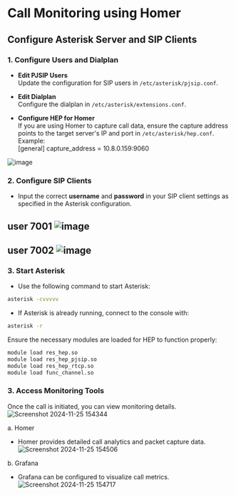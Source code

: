 # **Call Monitoring using Homer**

## **Configure Asterisk Server and SIP Clients**

### **1. Configure Users and Dialplan**
- **Edit PJSIP Users**  
  Update the configuration for SIP users in `/etc/asterisk/pjsip.conf`.

- **Edit Dialplan**  
  Configure the dialplan in `/etc/asterisk/extensions.conf`.

- **Configure HEP for Homer**  
  If you are using Homer to capture call data, ensure the capture address points to the target server's IP and port in `/etc/asterisk/hep.conf`.  
  Example:  
[general]
capture_address = 10.8.0.159:9060

![image](https://github.com/user-attachments/assets/2ac9f8a9-d184-4b9f-89e2-80e1d944b4f1)

### **2. Configure SIP Clients**
- Input the correct **username** and **password** in your SIP client settings as specified in the Asterisk configuration.

user 7001
![image](https://github.com/user-attachments/assets/259d4f0c-8cda-46d9-a5be-a3762956a33d)
---
user 7002
![image](https://github.com/user-attachments/assets/f66a4124-58f7-4a87-bc7f-62213be76f59)
---

### **3. Start Asterisk**
- Use the following command to start Asterisk:
```bash
asterisk -cvvvvv
```
- If Asterisk is already running, connect to the console with:
```bash
asterisk -r
```
Ensure the necessary modules are loaded for HEP to function properly:
```bash
module load res_hep.so
module load res_hep_pjsip.so
module load res_hep_rtcp.so
module load func_channel.so
```

### **3. Access Monitoring Tools**
Once the call is initiated, you can view monitoring details.
![Screenshot 2024-11-25 154344](https://github.com/user-attachments/assets/6e8e1e85-f6a2-47d7-970a-30d1254299bb)

a. Homer
- Homer provides detailed call analytics and packet capture data.
![Screenshot 2024-11-25 154506](https://github.com/user-attachments/assets/ee822d65-b394-4158-b4fe-b2b57c6a18e0)

b. Grafana
- Grafana can be configured to visualize call metrics.
![Screenshot 2024-11-25 154717](https://github.com/user-attachments/assets/21252ac7-7918-4496-9a54-bbfe033e2dd1)

